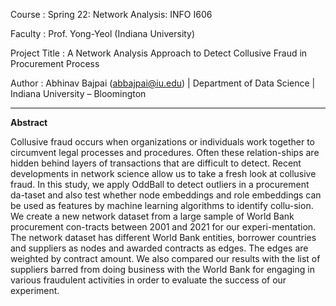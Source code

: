 
Course : Spring 22: Network Analysis: INFO I606 

Faculty : Prof. Yong-Yeol (Indiana University)

Project Title : A Network Analysis Approach to Detect Collusive Fraud in Procurement Process

Author : Abhinav Bajpai (abbajpai@iu.edu) | Department of Data Science | Indiana University – Bloomington

**********************************************************************************************************************

**Abstract**

Collusive fraud occurs when organizations or individuals work together to circumvent legal processes and procedures. Often these relation-ships are hidden behind layers of transactions that are difficult to detect. Recent developments in network science allow us to take a fresh look at collusive fraud. In this study, we apply OddBall to detect outliers in a procurement da-taset and also test whether node embeddings and role embeddings can be used as features by machine learning algorithms to identify collu-sion. We create a new network dataset from a large sample of World Bank procurement con-tracts between 2001 and 2021 for our experi-mentation. The network dataset has different World Bank entities, borrower countries and suppliers as nodes and awarded contracts as edges. The edges are weighted by contract amount. We also compared our results with the list of suppliers barred from doing business with the World Bank for engaging in various fraudulent activities in order to evaluate the success of our experiment.
